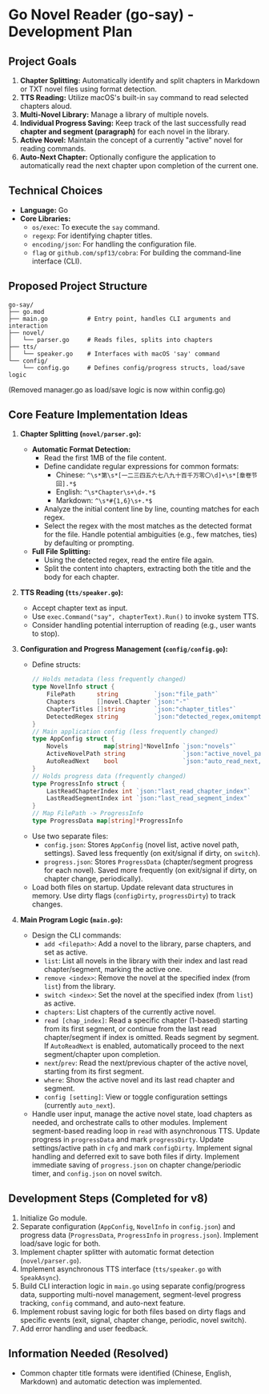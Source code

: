# Go Novel Reader (go-say) - Development Plan

## Project Goals

1.  **Chapter Splitting:** Automatically identify and split chapters in Markdown or TXT novel files using format detection.
2.  **TTS Reading:** Utilize macOS's built-in `say` command to read selected chapters aloud.
3.  **Multi-Novel Library:** Manage a library of multiple novels.
4.  **Individual Progress Saving:** Keep track of the last successfully read **chapter and segment (paragraph)** for each novel in the library.
5.  **Active Novel:** Maintain the concept of a currently "active" novel for reading commands.
6.  **Auto-Next Chapter:** Optionally configure the application to automatically read the next chapter upon completion of the current one.

## Technical Choices

*   **Language:** Go
*   **Core Libraries:**
    *   `os/exec`: To execute the `say` command.
    *   `regexp`: For identifying chapter titles.
    *   `encoding/json`: For handling the configuration file.
    *   `flag` or `github.com/spf13/cobra`: For building the command-line interface (CLI).

## Proposed Project Structure

```
go-say/
├── go.mod
├── main.go           # Entry point, handles CLI arguments and interaction
├── novel/
│   └── parser.go     # Reads files, splits into chapters
├── tts/
│   └── speaker.go    # Interfaces with macOS 'say' command
└── config/
    └── config.go     # Defines config/progress structs, load/save logic
```
(Removed manager.go as load/save logic is now within config.go)

## Core Feature Implementation Ideas

1.  **Chapter Splitting (`novel/parser.go`):**
    *   **Automatic Format Detection:**
        *   Read the first 1MB of the file content.
        *   Define candidate regular expressions for common formats:
            *   Chinese: `^\s*第\s*[一二三四五六七八九十百千万零〇\d]+\s*[章卷节回].*$`
            *   English: `^\s*Chapter\s+\d+.*$`
            *   Markdown: `^\s*#{1,6}\s+.*$`
        *   Analyze the initial content line by line, counting matches for each regex.
        *   Select the regex with the most matches as the detected format for the file. Handle potential ambiguities (e.g., few matches, ties) by defaulting or prompting.
    *   **Full File Splitting:**
        *   Using the detected regex, read the entire file again.
        *   Split the content into chapters, extracting both the title and the body for each chapter.

2.  **TTS Reading (`tts/speaker.go`):**
    *   Accept chapter text as input.
    *   Use `exec.Command("say", chapterText).Run()` to invoke system TTS.
    *   Consider handling potential interruption of reading (e.g., user wants to stop).

3.  **Configuration and Progress Management (`config/config.go`):**
    *   Define structs:
        ```go
        // Holds metadata (less frequently changed)
        type NovelInfo struct {
            FilePath      string          `json:"file_path"`
            Chapters      []novel.Chapter `json:"-"`
            ChapterTitles []string        `json:"chapter_titles"`
            DetectedRegex string          `json:"detected_regex,omitempty"`
        }
        // Main application config (less frequently changed)
        type AppConfig struct {
            Novels          map[string]*NovelInfo `json:"novels"`
            ActiveNovelPath string                `json:"active_novel_path"`
            AutoReadNext    bool                  `json:"auto_read_next,omitempty"`
        }
        // Holds progress data (frequently changed)
        type ProgressInfo struct {
            LastReadChapterIndex int `json:"last_read_chapter_index"`
            LastReadSegmentIndex int `json:"last_read_segment_index"`
        }
        // Map FilePath -> ProgressInfo
        type ProgressData map[string]*ProgressInfo
        ```
    *   Use two separate files:
        *   `config.json`: Stores `AppConfig` (novel list, active novel path, settings). Saved less frequently (on exit/signal if dirty, on `switch`).
        *   `progress.json`: Stores `ProgressData` (chapter/segment progress for each novel). Saved more frequently (on exit/signal if dirty, on chapter change, periodically).
    *   Load both files on startup. Update relevant data structures in memory. Use dirty flags (`configDirty`, `progressDirty`) to track changes.

4.  **Main Program Logic (`main.go`):**
    *   Design the CLI commands:
        *   `add <filepath>`: Add a novel to the library, parse chapters, and set as active.
        *   `list`: List all novels in the library with their index and last read chapter/segment, marking the active one.
        *   `remove <index>`: Remove the novel at the specified index (from `list`) from the library.
        *   `switch <index>`: Set the novel at the specified index (from `list`) as active.
        *   `chapters`: List chapters of the currently active novel.
        *   `read [chap_index]`: Read a specific chapter (1-based) starting from its first segment, or continue from the last read chapter/segment if index is omitted. Reads segment by segment. If `AutoReadNext` is enabled, automatically proceed to the next segment/chapter upon completion.
        *   `next`/`prev`: Read the next/previous chapter of the active novel, starting from its first segment.
        *   `where`: Show the active novel and its last read chapter and segment.
        *   `config [setting]`: View or toggle configuration settings (currently `auto_next`).
    *   Handle user input, manage the active novel state, load chapters as needed, and orchestrate calls to other modules. Implement segment-based reading loop in `read` with asynchronous TTS. Update progress in `progressData` and mark `progressDirty`. Update settings/active path in `cfg` and mark `configDirty`. Implement signal handling and deferred exit to save both files if dirty. Implement immediate saving of `progress.json` on chapter change/periodic timer, and `config.json` on novel switch.

## Development Steps (Completed for v8)

1.  Initialize Go module.
2.  Separate configuration (`AppConfig`, `NovelInfo` in `config.json`) and progress data (`ProgressData`, `ProgressInfo` in `progress.json`). Implement load/save logic for both.
3.  Implement chapter splitter with automatic format detection (`novel/parser.go`).
4.  Implement asynchronous TTS interface (`tts/speaker.go` with `SpeakAsync`).
5.  Build CLI interaction logic in `main.go` using separate config/progress data, supporting multi-novel management, segment-level progress tracking, `config` command, and auto-next feature.
6.  Implement robust saving logic for both files based on dirty flags and specific events (exit, signal, chapter change, periodic, novel switch).
7.  Add error handling and user feedback.

## Information Needed (Resolved)

*   Common chapter title formats were identified (Chinese, English, Markdown) and automatic detection was implemented.
